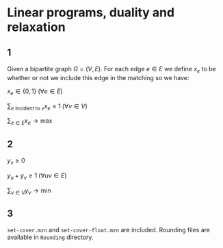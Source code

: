 # Linear programs, duality and relaxation

## 1

Given a bipartite graph $G = (V, E)$. For each edge $e \in E$ we define $x_{e}$ to be whether or not we include this edge in the matching so we have:

$x_{e} \in \{0, 1\} \;(\forall e \in E)$

$\sum_{e \text{ incident to } v}{x_{e}} \leq 1\;(\forall v \in V)$

$\sum_{e \in E}{x_e} \rightarrow \max$

## 2

$y_v \ge 0$

$y_u + y_v \ge 1 \; (\forall uv \in E)$

$\sum_{v \in V}{y_v} \rightarrow \min$

## 3

`set-cover.mzn` and `set-cover-float.mzn` are included. Rounding files are available in `Rounding` directory.

